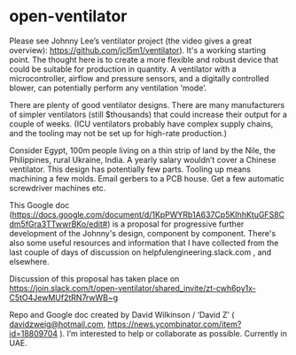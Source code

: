 # open-ventilator

Please see Johnny Lee’s ventilator project (the video gives a great overview): https://github.com/jcl5m1/ventilator).
It's a working starting point. The thought here is to create a more flexible and robust device that could be suitable for production in quantity. A ventilator with a microcontroller, airflow and pressure sensors, and a digitally controlled blower, can potentially perform any ventilation ‘mode’.

There are plenty of good ventilator designs. There are many manufacturers of simpler ventilators (still $thousands) that could increase their output for a couple of weeks. (ICU ventilators probably have complex supply chains, and the tooling may not be set up for high-rate production.)

Consider Egypt, 100m people living on a thin strip of land by the Nile, the Philippines, rural Ukraine, India. A yearly salary wouldn’t cover a Chinese ventilator. This design has potentially few parts. Tooling up means machining a few molds. Email gerbers to a PCB house. Get a few automatic screwdriver machines etc.

This Google doc (https://docs.google.com/document/d/1KpPWYRb1A637Cp5KIhhKtuGFS8Cdm5fGra3TTwwrBKo/edit#) is a proposal for progressive further development of the Johnny's design, component by component.  There's also some useful resources and information that I have collected from the last couple of days of discussion on helpfulengineering.slack.com , and elsewhere.

Discussion of this proposal has taken place on https://join.slack.com/t/open-ventilator/shared_invite/zt-cwh6py1x-C5tO4JewMUf2tRN7rwWB~g

Repo and Google doc created by David Wilkinson / ‘David Z’ ( davidzweig@hotmail.com,  https://news.ycombinator.com/item?id=18809704 ). 
I’m interested to help or collaborate as possible. Currently in UAE.

